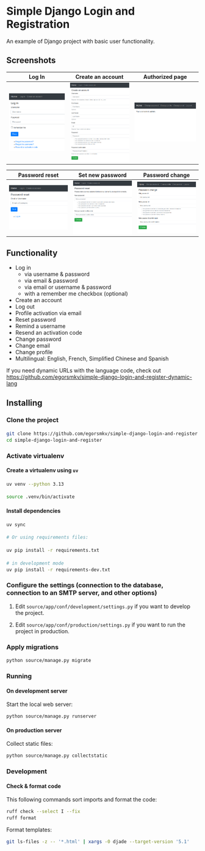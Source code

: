 # Simple Django Login and Registration

An example of Django project with basic user functionality.

## Screenshots

| Log In | Create an account | Authorized page |
| -------|--------------|-----------------|
| <img src="./screenshots/login.png" width="200"> | <img src="./screenshots/create_an_account.png" width="200"> | <img src="./screenshots/authorized_page.png" width="200"> |

| Password reset | Set new password | Password change |
| ---------------|------------------|-----------------|
| <img src="./screenshots/password_reset.png" width="200"> | <img src="./screenshots/set_new_password.png" width="200"> | <img src="./screenshots/password_change.png" width="200"> |

## Functionality

- Log in
    - via username & password
    - via email & password
    - via email or username & password
    - with a remember me checkbox (optional)
- Create an account
- Log out
- Profile activation via email
- Reset password
- Remind a username
- Resend an activation code
- Change password
- Change email
- Change profile
- Multilingual: English, French, Simplified Chinese and Spanish

If you need dynamic URLs with the language code, check out https://github.com/egorsmkv/simple-django-login-and-register-dynamic-lang

## Installing

### Clone the project

```bash
git clone https://github.com/egorsmkv/simple-django-login-and-register
cd simple-django-login-and-register
```

### Activate virtualenv

#### Create a virtualenv using `uv`

```bash
uv venv --python 3.13

source .venv/bin/activate
```

#### Install dependencies

```bash
uv sync

# Or using requirements files:

uv pip install -r requirements.txt

# in development mode
uv pip install -r requirements-dev.txt
```

### Configure the settings (connection to the database, connection to an SMTP server, and other options)

1. Edit `source/app/conf/development/settings.py` if you want to develop the project.

2. Edit `source/app/conf/production/settings.py` if you want to run the project in production.

### Apply migrations

```bash
python source/manage.py migrate
```

### Running

#### On development server

Start the local web server:

```bash
python source/manage.py runserver
```

#### On production server

Collect static files:

```bash
python source/manage.py collectstatic
```

### Development

#### Check & format code

This following commands sort imports and format the code:

```bash
ruff check --select I --fix
ruff format
```

Format templates:

```bash
git ls-files -z -- '*.html' | xargs -0 djade --target-version '5.1'
```
